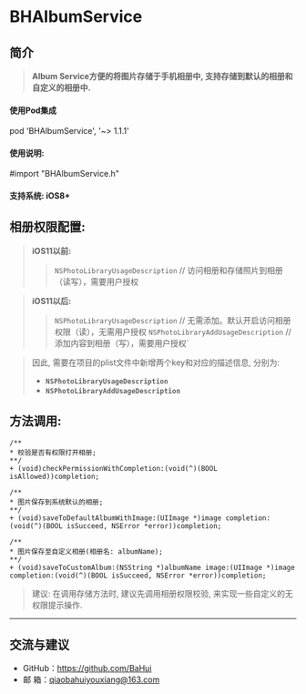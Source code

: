 # BHAlbumService

## 简介
>   **Album Service方便的将图片存储于手机相册中,  支持存储到默认的相册和自定义的相册中.** 

#### 使用Pod集成
pod 'BHAlbumService', '~> 1.1.1'

#### 使用说明:
#import "BHAlbumService.h"

#### 支持系统:  iOS8+

## 相册权限配置:
>  **iOS11以前:** 
>>`NSPhotoLibraryUsageDescription` // 访问相册和存储照片到相册（读写），需要用户授权

>    **iOS11以后:**
>> `NSPhotoLibraryUsageDescription`  // 无需添加。默认开启访问相册权限（读），无需用户授权
`NSPhotoLibraryAddUsageDescription`  // 添加内容到相册（写），需要用户授权`


> 因此, 需要在项目的plist文件中新增两个key和对应的描述信息, 分别为:
>* **`NSPhotoLibraryUsageDescription`**
>* **`NSPhotoLibraryAddUsageDescription`**

## 方法调用:
```
/**
* 校验是否有权限打开相册;
**/
+ (void)checkPermissionWithCompletion:(void(^)(BOOL isAllowed))completion;

/**
* 图片保存到系统默认的相册;
**/
+ (void)saveToDefaultAlbumWithImage:(UIImage *)image completion:(void(^)(BOOL isSucceed, NSError *error))completion;

/**
* 图片保存至自定义相册(相册名: albumName);
**/
+ (void)saveToCustomAlbum:(NSString *)albumName image:(UIImage *)image completion:(void(^)(BOOL isSucceed, NSError *error))completion;

```
> 建议: 在调用存储方法时, 建议先调用相册权限校验, 来实现一些自定义的无权限提示操作.

-------------------


## 交流与建议
- GitHub：<https://github.com/BaHui>
- 邮  箱：<qiaobahuiyouxiang@163.com>

